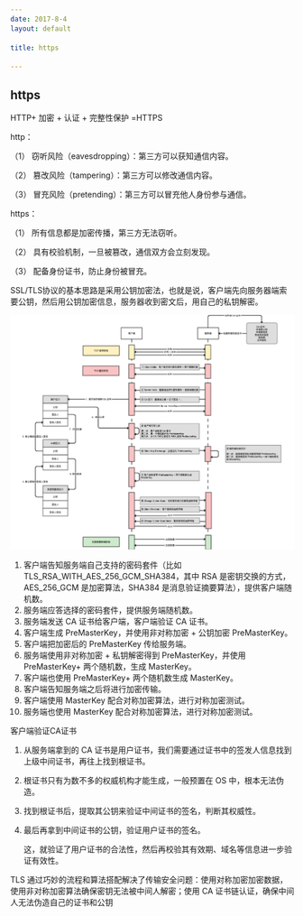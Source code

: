 ```yaml
---
date: 2017-8-4
layout: default

title: https

---
```


## https

HTTP+ 加密 + 认证 + 完整性保护 =HTTPS

http：

（1） 窃听风险（eavesdropping）：第三方可以获知通信内容。

（2） 篡改风险（tampering）：第三方可以修改通信内容。

（3） 冒充风险（pretending）：第三方可以冒充他人身份参与通信。

https：

（1） 所有信息都是加密传播，第三方无法窃听。

（2） 具有校验机制，一旦被篡改，通信双方会立刻发现。

（3） 配备身份证书，防止身份被冒充。

SSL/TLS协议的基本思路是采用公钥加密法，也就是说，客户端先向服务器端索要公钥，然后用公钥加密信息，服务器收到密文后，用自己的私钥解密。

![image-20200619103934691](https://github.com/garydai/garydai.github.com/raw/master/_posts/pic/image-20200619103934691.png)

1. 客户端告知服务端自己支持的密码套件（比如 TLS_RSA_WITH_AES_256_GCM_SHA384，其中 RSA 是密钥交换的方式，AES_256_GCM 是加密算法，SHA384 是消息验证摘要算法），提供客户端随机数。
2. 服务端应答选择的密码套件，提供服务端随机数。
3. 服务端发送 CA 证书给客户端，客户端验证 CA 证书。
4. 客户端生成 PreMasterKey，并使用非对称加密 + 公钥加密 PreMasterKey。
5. 客户端把加密后的 PreMasterKey 传给服务端。
6. 服务端使用非对称加密 + 私钥解密得到 PreMasterKey，并使用 PreMasterKey+ 两个随机数，生成 MasterKey。
7. 客户端也使用 PreMasterKey+ 两个随机数生成 MasterKey。
8. 客户端告知服务端之后将进行加密传输。
9. 客户端使用 MasterKey 配合对称加密算法，进行对称加密测试。
10. 服务端也使用 MasterKey 配合对称加密算法，进行对称加密测试。

客户端验证CA证书

1. 从服务端拿到的 CA 证书是用户证书，我们需要通过证书中的签发人信息找到上级中间证书，再往上找到根证书。

2. 根证书只有为数不多的权威机构才能生成，一般预置在 OS 中，根本无法伪造。

3. 找到根证书后，提取其公钥来验证中间证书的签名，判断其权威性。

4. 最后再拿到中间证书的公钥，验证用户证书的签名。

   

   这，就验证了用户证书的合法性，然后再校验其有效期、域名等信息进一步验证有效性。

TLS 通过巧妙的流程和算法搭配解决了传输安全问题：使用对称加密加密数据，使用非对称加密算法确保密钥无法被中间人解密；使用 CA 证书链认证，确保中间人无法伪造自己的证书和公钥